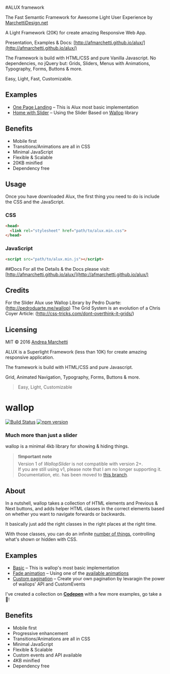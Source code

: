 #ALUX framework

The Fast Semantic Framework for Awesome Light User Experience by [MarchettiDesign.net](http://www.marchettidesign.net/)

A Light Framework (20K) for create amazing Responsive Web App.

Presentation, Examples & Docs: [http://afmarchetti.github.io/alux/](http://afmarchetti.github.io/alux/)

The Framework is build with HTML/CSS and pure Vanilla Javascript.
No dependencies, no jQuery but:
Grids, Sliders, Menus with Animations, Typography, Forms, Buttons & more.

Easy, Light, Fast, Customizable.


## Examples
- [One Page Landing](http://afmarchetti.github.io/alux/home-semantic-onepage.html) – This is Alux most basic implementation
- [Home with Slider](http://afmarchetti.github.io/alux/home-semantic-slider.html) – Using the Slider Based on [Wallop](https://github.com/peduarte/wallop) library

## Benefits
- Mobile first
- Transitions/Animations are all in CSS
- Minimal JavaScript
- Flexible & Scalable
- 20KB minified
- Dependency free

## Usage
Once you have downloaded Alux, the first thing you need to do is include the CSS and the JavaScript.

### CSS
```html
<head>
  <link rel="stylesheet" href="path/to/alux.min.css">
</head>
```

### JavaScript
```html
<script src="path/to/alux.min.js"></script>
```

##Docs
For all the Details & the Docs please visit:[http://afmarchetti.github.io/alux/](http://afmarchetti.github.io/alux/)

## Credits
For the Slider Alux use Wallop Library by Pedro Duarte: (http://pedroduarte.me/wallop)
The Grid System is an evolution of a Chris Coyer Article: (http://css-tricks.com/dont-overthink-it-grids/)

## Licensing
MIT © 2016 [Andrea Marchetti](http://www.marchettidesign.net/)














ALUX is a Superlight Framework (less than 10K) for create amazing responsive application.

The framework is build with HTML/CSS and pure Javascript.

Grid, Animated Navigation, Typography, Forms, Buttons & more.
> Easy, Light, Customizable

# wallop
[![Build Status](https://travis-ci.org/peduarte/wallop.svg)](https://travis-ci.org/peduarte/wallop) [![npm version](https://badge.fury.io/js/wallop.svg)](http://badge.fury.io/js/wallop)

### Much more than just a slider
wallop is a minimal 4kb library for showing & hiding things.

> ❗️**Important note**️<br>
> Version 1 of *WallopSlider* is not compatible with version 2+.<br>
> If you are still using v1, please note that I am no longer supporting it.<br>
> Documentation, etc. has been moved to [this branch](https://github.com/peduarte/wallop/tree/v1).

## About
In a nutshell, wallop takes a collection of HTML elements and Previous & Next buttons, and adds helper HTML classes in the correct elements based on whether you want to navigate forwards or backwards.

It basically just add the right classes in the right places at the right time.

With those classes, you can do an infinite [number of things](#real-life-examples), controlling what's shown or hidden with CSS.

## Examples
- [Basic](http://codepen.io/peduarte/pen/pjzYpG) – This is wallop's most basic implementation
- [Fade animation](http://codepen.io/peduarte/pen/RWbORJ) – Using one of the [available animations](#adding-animations)
- [Custom pagination](http://codepen.io/peduarte/pen/bVbZLK) – Create your own pagination by levaragin the power of wallops' API and CustomEvents

I've created a collection on **[Codepen](http://codepen.io/collection/DQWmxZ/)** with a few more examples, go take a 👀!

## Benefits
- Mobile first
- Progressive enhancement
- Transitions/Animations are all in CSS
- Minimal JavaScript
- Flexible & Scalable
- Custom events and API available
- 4KB minified
- Dependency free
